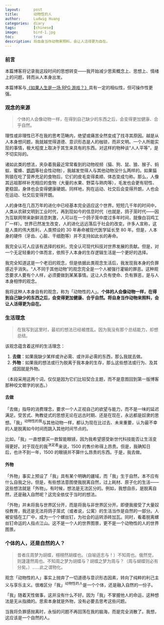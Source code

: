 ```yaml
---
layout:      post
title:       动物性的人
author:      Ludwig Huang
categories:  diary
tags:        [chinese]
image:       bird-1.jpg
toc:         true
description: 将自身当作动物来照料，会让人活得更为自在。
---
```


### 前言

本篇博客将记录我这段时间的思想转变——我开始减少思索概念上、思想上、情绪上的问题，转而从人本身出发。

本篇博客与[《如果人生是一场 RPG 游戏？》](https://feiyuhuang.com/diary/diary-12)具有一定的相似性，但可操作性更强。

### 观念的来源

> 个体的人会像动物一样，在得到自己缺少的东西之后，会变得更加健康、合乎自然。

理性或非理性已不在我的思考范畴内，绝望或痛苦全然变成了找寻其原因。越是从人本身想问题，我就越觉得道德、意识形态是人的枷锁，而非文明。一个人所能实现的事情，极大程度上取决于其生来具有的东西。对这样的物种谈“人人平等”，是不切实际的。

诸如此类的想法，夹杂着我最近常常看到的动物视频（猫、狗、鼠、狼、猴子、蚂蚁、蜜蜂、[鹦鹉](https://youtu.be/OHcAOlamgDc?si=PVBd-H0cztBDSzaE)等社会性动物），我越发觉得人与其他动物没什么两样的。如果猫狗狼在吃了营养充足的食物后，它们的皮毛变得柔顺、体态变成匀称。那么，人像其远祖那样补充相应的食物（大量的水果、野菜与熟肉等），毛发也会更有韧性、更稳固，身体也会变得健康硬朗。同样地，狗在运动、社交后会变得开朗，人也会在运动、社交后变得开朗。

人的身体在几百万年的进化中已经基本完全适应这个世界。短短几千年的时间中，人类从农耕文明到工业时代，再到现如今的信息时代（也就是，鸽子笼时代——因为互联网带来新鲜消息刺激，人可以在一个鸽子笼中度过多年时间，就像白羽鸡工厂一样）。世界已然发生改变，人的进化远远落后于社会的改变。许多人宣称，这是人类的伟大胜利，人类预设的 30 年寿命被现代医学延长至 80 年。但是，人本身的硬件（牙齿、心脏、干细胞等）并不支持如此长的寿命。

我完全认可人应该有选择的权利，完全认可现代科技对世界发展的贡献。但是，对一个无足轻重的个体而言，依照于人本身的生存逻辑生活是一个更好的选择。

我完全知道这是一个老旧的观念，但是依据此类观念生活后，我发现我本身的负罪感近乎消失。“人不同于其他动物”的观念完全是一个人被强行灌输的罪恶。这种观念要求人要有个人样，必须要做到某某事情。这让人负有使命、负有罪恶，是与人本身相悖的观念。

我将这种人本身自有的观念，称为「动物性的人」。**个体的人会像动物一样，在得到自己缺少的东西之后，会变得更加健康、合乎自然。将自身当作动物来照料，会让人活得更为自在。**

### 生活理念

> 在我写到这里时，最初的想法已经被搅乱。因为我没有那个总结能力，却想总结。

该观念蕴含着这样的生活理念：

1. **去做**：如果我缺少某样或许必需、或许非必需的东西，那么我就去做。
2. **外物**：如果我的想法或行为脱离于我本身的生存，那么这些想法或行为、及其成因就是外物。

（本段采用这两个词，仅仅是因为它们比较契合主题，而不是意图回到第一版博客那种咬文嚼字的状态。）

#### 去做

「去做」指导的消费理念，要求一个人正视自己的欲望与能力，而不是一味的延迟满足。受苦式、殉教徒式的思想无论在远古时期、还是在现在，永远都是奴隶的思想。「我」<sup>动物性的我</sup>与其他动物一样，都认为现在比过去、未来重要，认为最不幸的人是脱离如今时间而跳入其他时间节点的。

比如，「我」一直想要买一款智能眼镜，因为我希望感受新世代科技能否让生活变得更好。对于现在的我<sup>决定者</sup>来说，1500 的售价称得上昂贵。但是，我确知日后，也许不到一年，1500 的眼镜并不算什么昂贵的东西。于是，我去做。

#### 外物

「外物」事实上预设了「我」具有某个明确的疆域，而「我」生于自然，本不应有什么自我之分。但是，有些想法意图使我脱离自然，过上耗材、原子化的生活——这些想法就是「外物」。有时候，想法是无法区分的。例如，我想自杀，是脱离自然，还是融入自然呢？这完全依仗于当时的想法。

「外物」并未将我与世界区分开，而是将我与非世界区分开。即便我接受了大量奴役教育，我还是无法将鸽子笼式（或者说，公寓）的生活当作是自然的一部分。人被安插在工厂中，成为一个个螺丝钉，为社会的运转添砖加瓦。同时，看着脱离螺丝钉命运的人指点江山。这不是一个人的世界图景，更不是一个动物性的人的世界图景。

### 个体的人，还是自然的人？

> 昔者庄周梦为胡蝶，栩栩然胡蝶也。（自喻适志与！）不知周也。俄然觉，则蘧蘧然周也。不知周之梦为胡蝶与？胡蝶之梦为周与？（周与蝴蝶则必有分矣。）……此之谓物化。

观念「动物性的人」事实上抛弃了一切道德与意识形态因素，转向了纯粹的利己主义与享乐主义。很难区分「我」<sup>动物性的人</sup>是一个个体，还是融入自然的一份子。

「我」随着天性做事，这并没有什么不好。因为「我」不掌握他人的命运，这种想法是无从指摘的。思索本身就是外物，没有必要去思考这些问题。

当我将负罪感抛离时，永恒的问题不再回荡在我的脑海，而是完全消散了。我想，这应该是一个自然的人。
